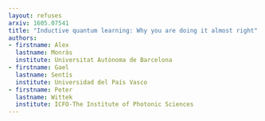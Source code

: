 ```yaml
---
layout: refuses
arxiv: 1605.07541
title: "Inductive quantum learning: Why you are doing it almost right"
authors:
- firstname: Alex
  lastname: Monràs
  institute: Universitat Autònoma de Barcelona
- firstname: Gael
  lastname: Sentís
  institute: Universidad del País Vasco
- firstname: Peter
  lastname: Wittek
  institute: ICFO-The Institute of Photonic Sciences
---
```


